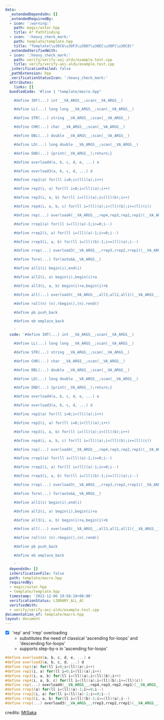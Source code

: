 ```yaml
---
data:
  _extendedDependsOn: []
  _extendedRequiredBy:
  - icon: ':warning:'
    path: magic/astar.hpp
    title: A* Pathfinding
  - icon: ':heavy_check_mark:'
    path: template/template.hpp
    title: "Template(\u30C6\u30F3\u30D7\u30EC\u30FC\u30C8)"
  _extendedVerifiedWith:
  - icon: ':heavy_check_mark:'
    path: verify/verify-aoj-alds/example.test.cpp
    title: verify/verify-aoj-alds/example.test.cpp
  _isVerificationFailed: false
  _pathExtension: hpp
  _verificationStatusIcon: ':heavy_check_mark:'
  attributes:
    links: []
  bundledCode: '#line 1 "template/macro.hpp"

    #define INT(...) int __VA_ARGS__;scan(__VA_ARGS__)

    #define LL(...) long long __VA_ARGS__;scan(__VA_ARGS__)

    #define STR(...) string __VA_ARGS__;scan(__VA_ARGS__)

    #define CHR(...) char __VA_ARGS__;scan(__VA_ARGS__)

    #define DBL(...) double __VA_ARGS__;scan(__VA_ARGS__)

    #define LD(...) long double __VA_ARGS__;scan(__VA_ARGS__)

    #define END(...) {print(__VA_ARGS__);return;}

    #define overload4(a, b, c, d, e, ...) e

    #define overload3(a, b, c, d, ...) d

    #define rep1(a) for(ll i=0;i<(ll)(a);i++)

    #define rep2(i, a) for(ll i=0;i<(ll)(a);i++)

    #define rep3(i, a, b) for(ll i=(ll)(a);i<(ll)(b);i++)

    #define rep4(i, a, b, c) for(ll i=(ll)(a);i<(ll)(b);i+=(ll)(c))

    #define rep(...) overload4(__VA_ARGS__,rep4,rep3,rep2,rep1)(__VA_ARGS__)

    #define rrep1(a) for(ll i=(ll)(a)-1;i>=0;i--)

    #define rrep2(i, a) for(ll i=(ll)(a)-1;i>=0;i--)

    #define rrep3(i, a, b) for(ll i=(ll)(b)-1;i>=(ll)(a);i--)

    #define rrep(...) overload3(__VA_ARGS__,rrep3,rrep2,rrep1)(__VA_ARGS__)

    #define fore(...) for(auto&&__VA_ARGS__)

    #define all1(i) begin(i),end(i)

    #define all2(i, a) begin(i),begin(i)+a

    #define all3(i, a, b) begin(i)+a,begin(i)+b

    #define all(...) overload3(__VA_ARGS__,all3,all2,all1)(__VA_ARGS__)

    #define rall(n) (n).rbegin(),(n).rend()

    #define pb push_back

    #define eb emplace_back

    '
  code: '#define INT(...) int __VA_ARGS__;scan(__VA_ARGS__)

    #define LL(...) long long __VA_ARGS__;scan(__VA_ARGS__)

    #define STR(...) string __VA_ARGS__;scan(__VA_ARGS__)

    #define CHR(...) char __VA_ARGS__;scan(__VA_ARGS__)

    #define DBL(...) double __VA_ARGS__;scan(__VA_ARGS__)

    #define LD(...) long double __VA_ARGS__;scan(__VA_ARGS__)

    #define END(...) {print(__VA_ARGS__);return;}

    #define overload4(a, b, c, d, e, ...) e

    #define overload3(a, b, c, d, ...) d

    #define rep1(a) for(ll i=0;i<(ll)(a);i++)

    #define rep2(i, a) for(ll i=0;i<(ll)(a);i++)

    #define rep3(i, a, b) for(ll i=(ll)(a);i<(ll)(b);i++)

    #define rep4(i, a, b, c) for(ll i=(ll)(a);i<(ll)(b);i+=(ll)(c))

    #define rep(...) overload4(__VA_ARGS__,rep4,rep3,rep2,rep1)(__VA_ARGS__)

    #define rrep1(a) for(ll i=(ll)(a)-1;i>=0;i--)

    #define rrep2(i, a) for(ll i=(ll)(a)-1;i>=0;i--)

    #define rrep3(i, a, b) for(ll i=(ll)(b)-1;i>=(ll)(a);i--)

    #define rrep(...) overload3(__VA_ARGS__,rrep3,rrep2,rrep1)(__VA_ARGS__)

    #define fore(...) for(auto&&__VA_ARGS__)

    #define all1(i) begin(i),end(i)

    #define all2(i, a) begin(i),begin(i)+a

    #define all3(i, a, b) begin(i)+a,begin(i)+b

    #define all(...) overload3(__VA_ARGS__,all3,all2,all1)(__VA_ARGS__)

    #define rall(n) (n).rbegin(),(n).rend()

    #define pb push_back

    #define eb emplace_back

    '
  dependsOn: []
  isVerificationFile: false
  path: template/macro.hpp
  requiredBy:
  - magic/astar.hpp
  - template/template.hpp
  timestamp: '2022-12-06 19:56:18+08:00'
  verificationStatus: LIBRARY_ALL_AC
  verifiedWith:
  - verify/verify-aoj-alds/example.test.cpp
documentation_of: template/macro.hpp
layout: document
---
```


- [x] 'rep' and 'rrep' overloading
  - substitutes the need of classical 'ascending for-loops' and 'descending for-loops'
  - supports step-by-x in 'ascending for-loops'

```c++
#define overload4(a, b, c, d, e, ...) e
#define overload3(a, b, c, d, ...) d
#define rep1(a) for(ll i=0;i<(ll)(a);i++)
#define rep2(i, a) for(ll i=0;i<(ll)(a);i++)
#define rep3(i, a, b) for(ll i=(ll)(a);i<(ll)(b);i++)
#define rep4(i, a, b, c) for(ll i=(ll)(a);i<(ll)(b);i+=(ll)(c))
#define rep(...) overload4(__VA_ARGS__,rep4,rep3,rep2,rep1)(__VA_ARGS__)
#define rrep1(a) for(ll i=(ll)(a)-1;i>=0;i--)
#define rrep2(i, a) for(ll i=(ll)(a)-1;i>=0;i--)
#define rrep3(i, a, b) for(ll i=(ll)(b)-1;i>=(ll)(a);i--)
#define rrep(...) overload3(__VA_ARGS__,rrep3,rrep2,rrep1)(__VA_ARGS__)
```

credits: [MtSaka](https://github.com/MtSaka/library)